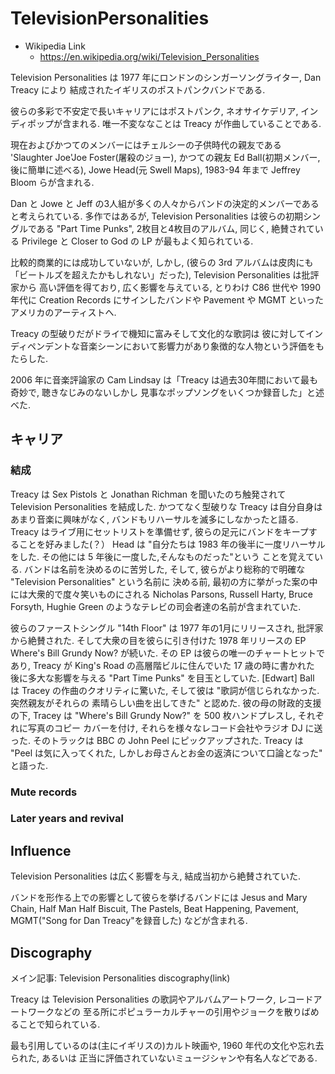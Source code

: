 # TelevisionPersonalities
* Wikipedia Link
    * https://en.wikipedia.org/wiki/Television_Personalities

Television Personalities は 1977 年にロンドンのシンガーソングライター, Dan Treacy により
結成されたイギリスのポストパンクバンドである.

彼らの多彩で不安定で長いキャリアにはポストパンク, ネオサイケデリア, インディポップが含まれる.
唯一不変ななことは Treacy が作曲していることである.

現在およびかつてのメンバーにはチェルシーの子供時代の親友である 'Slaughter Joe'Joe Foster(屠殺のジョー),
かつての親友 Ed Ball(初期メンバー, 後に簡単に述べる), Jowe Head(元 Swell Maps), 1983-94 年まで Jeffrey Bloom
らが含まれる.

Dan と Jowe と Jeff の3人組が多くの人々からバンドの決定的メンバーであると考えられている.
多作ではあるが, Television Personalities は彼らの初期シングルである "Part Time Punks", 2枚目と4枚目のアルバム,
同じく, 絶賛されている Privilege と Closer to God の LP が最もよく知られている.

比較的商業的には成功していないが, しかし,
(彼らの 3rd アルバムは皮肉にも「ビートルズを超えたかもしれない」だった), Television Personalities は批評家から
高い評価を得ており, 広く影響を与えている, とりわけ C86 世代や 1990 年代に Creation Records にサインしたバンドや
Pavement や  MGMT といったアメリカのアーティストへ.

Treacy の型破りだがドライで機知に富みそして文化的な歌詞は
彼に対してインディペンデントな音楽シーンにおいて影響力があり象徴的な人物という評価をもたらした.

2006 年に音楽評論家の Cam Lindsay は「Treacy は過去30年間において最も奇妙で, 聴きなじみのないしかし
見事なポップソングをいくつか録音した」と述べた.

## キャリア
### 結成
Treacy は Sex Pistols と Jonathan Richman を聞いたのち触発されて Television Personalities を結成した.
かつてなく型破りな Treacy は自分自身はあまり音楽に興味がなく, バンドもリハーサルを滅多にしなかったと語る.
Treacy はライブ用にセットリストを準備せず, 彼らの足元にバンドをキープすることを好みました(？）
Head は "自分たちは 1983 年の後半に一度リハーサルをした. その他には 5 年後に一度した,そんなものだった"という
ことを覚えている.
バンドは名前を決めるのに苦労した, そして, 彼らがより総称的で明確な "Television Personalities" という名前に
決める前, 最初の方に挙がった案の中には大衆的で度々笑いものにされる
Nicholas Parsons, Russell Harty, Bruce Forsyth, Hughie Green のようなテレビの司会者達の名前が含まれていた.

彼らのファーストシングル "14th Floor" は 1977 年の1月にリリースされ, 批評家から絶賛された.
そして大衆の目を彼らに引き付けた 1978 年リリースの EP Where's Bill Grundy Now? が続いた.
その EP は彼らの唯一のチャートヒットであり, Treacy が King's Road の高層階ビルに住んでいた 17 歳の時に書かれた
後に多大な影響を与える "Part Time Punks" を目玉としていた.
[Edwart] Ball は Tracey の作曲のクオリティに驚いた, そして彼は "歌詞が信じられなかった. 突然親友がそれらの
素晴らしい曲を出してきた" と認めた.
彼の母の財政的支援の下, Tracey は "Where's Bill Grundy Now?" を 500 枚ハンドプレスし, それぞれに写真のコピー
カバーを付け, それらを様々なレコード会社やラジオ DJ に送った.
そのトラックは BBC の John Peel にピックアップされた.
Treacy は "Peel は気に入ってくれた, しかしお母さんとお金の返済について口論となった" と語った.




### Mute records

### Later years and revival

## Influence
Television Personalities は広く影響を与え, 結成当初から絶賛されていた.

バンドを形作る上での影響として彼らを挙げるバンドには Jesus and Mary Chain,
Half Man Half Biscuit, The Pastels, Beat Happening, Pavement, MGMT("Song for Dan Treacy"を録音した)
などが含まれる.

## Discography
メイン記事: Television Personalities discography(link)

Treacy は Television Personalities の歌詞やアルバムアートワーク, レコードアートワークなどの
至る所にポピュラーカルチャーの引用やジョークを散りばめることで知られている.

最も引用しているのは(主にイギリスの)カルト映画や, 1960 年代の文化や忘れ去られた, あるいは
正当に評価されていないミュージシャンや有名人などである.
